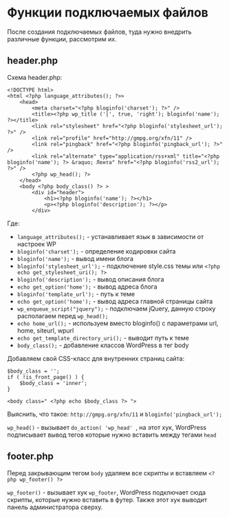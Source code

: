 # Функции подключаемых файлов
После создания подключаемых файлов, туда нужно внедрить различные функции, рассмотрим их.

## header.php
Схема header.php:

    <!DOCTYPE html>
    <html <?php language_attributes(); ?>>
        <head>
            <meta charset="<?php bloginfo('charset'); ?>" />
            <title><?php wp_title ('|', true, 'right'); bloginfo('name'); ?></title>
            <link rel="stylesheet" href="<?php bloginfo('stylesheet_url'); ?>" />
            <link rel="profile" href="http://gmpg.org/xfn/11" />
            <link rel="pingback" href="<?php bloginfo('pingback_url'); ?>" />
            <link rel="alternate" type="application/rss+xml" title="<?php bloginfo('name'); ?> &raquo; Лента" href="<?php bloginfo('rss2_url'); ?>" />
            <?php wp_head(); ?> 
        </head>
        <body <?php body_class() ?> >
            <div id="header">
                <h1><?php bloginfo('name'); ?></h1>
                <p><?php bloginfo('description'); ?></p>
            </div>

Где:

- `language_attributes();` - устанавливает язык в зависимости от настроек WP
- `bloginfo('charset');` - определение кодировки сайта
- `bloginfo('name');` - вывод имени блога
- `bloginfo('stylesheet_url');` - подключение style.css темы или `<?php echo get_stylesheet_uri(); ?>`
- `bloginfo('description');` - вывод описания блога
- `echo get_option('home');` - вывод адреса блога
- `bloginfo('template_url');` - путь к теме
- `echo get_option('home');` - вывод адреса главной страницы сайта
- `wp_enqueue_script("jquery");` - подключаем jQuery, данную строку располагаем перед `wp_head();`
- `echo home_url();` - используем вместо bloginfo() с параметрами url, home, siteurl, wpurl
- `echo get_template_directory_uri();` - выводит путь к теме
- `body_class();` - добавление классов WordPress в тег body

Добавляем свой CSS-класс для внутренних страниц сайта:

    $body_class = '';
    if ( !is_front_page() ) {
        $body_class = 'inner';
    }

    <body class=" <?php echo $body_class ?> ">

Выяснить, что такое: `http://gmpg.org/xfn/11` и `bloginfo('pingback_url');`

`wp_head()` - вызывает `do_action( 'wp_head' `, на этот хук, WordPress подписывает вывод тегов которые нужно вставить между тегами `head`

## footer.php
Перед закрывающим тегом `body` удаляем все скрипты и вставляем `<?php wp_footer() ?>`

`wp_footer()` - вызывает хук `wp_footer`, WordPress подключает сюда скрипты, которые нужно вставить в футер. Также этот хук выводит панель администратора сверху.
